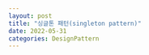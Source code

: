 ```yaml
---
layout: post
title: "싱글톤 패턴(singleton pattern)"
date: 2022-05-31
categories: DesignPattern
---
```


